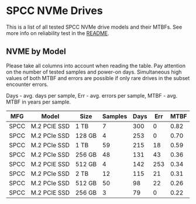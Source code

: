 SPCC NVMe Drives
================

This is a list of all tested SPCC NVMe drive models and their MTBFs. See more
info on reliability test in the [README](https://github.com/linuxhw/SMART).

NVME by Model
------------

Please take all columns into account when reading the table. Pay attention on the
number of tested samples and power-on days. Simultaneous high values of both MTBF
and errors are possible if only rare drives in the subset encounter errors.

Days - avg. days per sample,
Err  - avg. errors per sample,
MTBF - avg. MTBF in years per sample.

| MFG       | Model              | Size   | Samples | Days  | Err   | MTBF |
|-----------|--------------------|--------|---------|-------|-------|------|
| SPCC      | M.2 PCIE SSD       | 1 TB   | 7       | 300   | 0     | 0.82   |
| SPCC      | M.2 PCIe SSD       | 128 GB | 4       | 253   | 0     | 0.70   |
| SPCC      | M.2 PCIe SSD       | 1 TB   | 59      | 215   | 18    | 0.59   |
| SPCC      | M.2 PCIe SSD       | 256 GB | 48      | 131   | 43    | 0.36   |
| SPCC      | M.2 PCIE SSD       | 512 GB | 4       | 142   | 253   | 0.34   |
| SPCC      | M.2 PCIe SSD       | 2 TB   | 12      | 115   | 21    | 0.31   |
| SPCC      | M.2 PCIe SSD       | 512 GB | 50      | 98    | 22    | 0.26   |
| SPCC      | M.2 PCIE SSD       | 256 GB | 3       | 79    | 0     | 0.22   |
